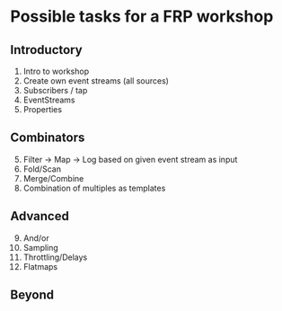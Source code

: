 # Possible tasks for a FRP workshop

## Introductory

1. Intro to workshop
2. Create own event streams (all sources)
3. Subscribers / tap
4. EventStreams
5. Properties

## Combinators

5. Filter -> Map -> Log based on given event stream as input
6. Fold/Scan
7. Merge/Combine
8. Combination of multiples as templates

## Advanced

9. And/or
10. Sampling
11. Throttling/Delays
12. Flatmaps


## Beyond


